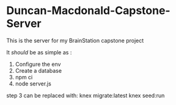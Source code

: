 # Duncan-Macdonald-Capstone-Server

This is the server for my BrainStation capstone project

It *should* be as simple as :
1. Configure the env
2. Create a database
3. npm ci
4. node server.js

step 3 can be replaced with:
knex migrate:latest
knex seed:run    
